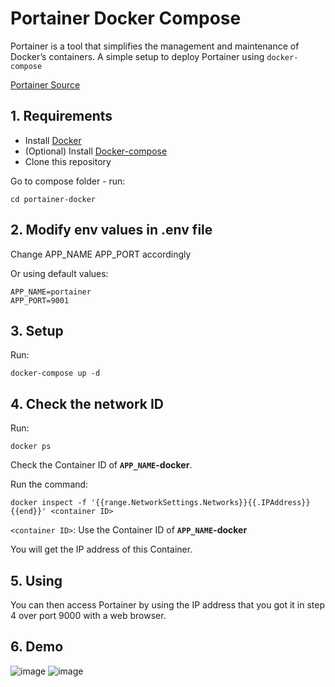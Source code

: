 # Portainer Docker Compose

Portainer is a tool that simplifies the management and maintenance of Docker’s containers. A simple setup to deploy Portainer using `docker-compose`

[Portainer Source](https://github.com/portainer/portainer)

## 1. Requirements
- Install [Docker](https://docker.io/)
- (Optional) Install [Docker-compose](https://docs.docker.com/compose/install/)
- Clone this repository

Go to compose folder - run:
```
cd portainer-docker
```

## 2. Modify env values in **.env** file

Change APP_NAME APP_PORT accordingly

Or using default values:

```
APP_NAME=portainer
APP_PORT=9001
```

## 3. Setup

Run:
```
docker-compose up -d
```

## 4. Check the network ID

Run:
```
docker ps
```

Check the Container ID of **`APP_NAME`-docker**.

Run the command:
```
docker inspect -f '{{range.NetworkSettings.Networks}}{{.IPAddress}}{{end}}' <container ID>
```

`<container ID>`: Use the Container ID of **`APP_NAME`-docker**

You will get the IP address of this Container.
  
## 5. Using

You can then access Portainer by using the IP address that you got it in step 4 over port 9000 with a web browser.

## 6. Demo

![image](https://user-images.githubusercontent.com/35853002/183297756-3550bd9f-0255-49a7-828e-d49ff9097b40.png)
![image](https://user-images.githubusercontent.com/35853002/183297770-2736cb5b-5974-4be5-8af4-e7b77646e18c.png)

